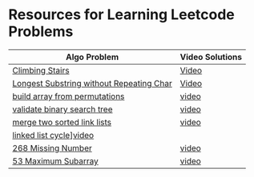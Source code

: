 # Resources for Learning Leetcode Problems


| Algo Problem | Video Solutions|
|---| ----|
|[Climbing Stairs](https://leetcode.com/problems/climbing-stairs/)| [Video](https://www.youtube.com/watch?v=Y0lT9Fck7qI)|
|[Longest Substring without Repeating Char](https://leetcode.com/problems/longest-substring-without-repeating-characters/)|[Video](https://www.youtube.com/watch?v=BQcnJQzE8f4)|
|[build array from permutations](https://leetcode.com/problems/build-array-from-permutation/)|[video](https://www.youtube.com/watch?v=UnVTsLaIvB4)|
|[validate binary search tree](https://leetcode.com/problems/validate-binary-search-tree/)|[video](https://www.youtube.com/watch?v=s6ATEkipzow)|
|[merge two sorted link lists](https://leetcode.com/problems/merge-two-sorted-lists/)|[video](https://www.youtube.com/watch?v=XIdigk956u0&t=275s)|
[linked list cycle](https://leetcode.com/problems/linked-list-cycle/)][video](https://www.youtube.com/watch?v=gBTe7lFR3vc)|
|[268 Missing Number](https://leetcode.com/problems/missing-number/)|[video](https://www.youtube.com/watch?v=4LrVhAxJUsA)|
|[53 Maximum Subarray](https://leetcode.com/problems/maximum-subarray/) |[video](https://www.youtube.com/watch?v=5WZl3MMT0Eg) |